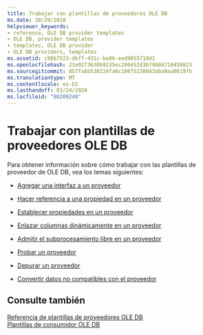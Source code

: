 ```yaml
---
title: Trabajar con plantillas de proveedores OLE DB
ms.date: 10/29/2018
helpviewer_keywords:
- reference, OLE DB provider templates
- OLE DB, provider templates
- templates, OLE DB provider
- OLE DB providers, templates
ms.assetid: c90b7523-dbff-431c-be06-eed9055710d2
ms.openlocfilehash: 21e02f3630b9235ec200452d3b79b04710458823
ms.sourcegitcommit: 857fa6b530224fa6c18675138043aba9aa0619fb
ms.translationtype: MT
ms.contentlocale: es-ES
ms.lasthandoff: 03/24/2020
ms.locfileid: "80209248"
---
```

# <a name="working-with-ole-db-provider-templates"></a>Trabajar con plantillas de proveedores OLE DB

Para obtener información sobre cómo trabajar con las plantillas de proveedor de OLE DB, vea los temas siguientes:

- [Agregar una interfaz a un proveedor](../../data/oledb/adding-an-interface-to-your-provider.md)

- [Hacer referencia a una propiedad en un proveedor](../../data/oledb/referencing-a-property-in-your-provider.md)

- [Establecer propiedades en un proveedor](../../data/oledb/setting-properties-in-your-provider.md)

- [Enlazar columnas dinámicamente en un proveedor](../../data/oledb/dynamically-binding-columns-in-your-provider.md)

- [Admitir el subprocesamiento libre en un proveedor](../../data/oledb/supporting-free-threading-in-your-provider.md)

- [Probar un proveedor](../../data/oledb/testing-your-provider.md)

- [Depurar un proveedor](../../data/oledb/debugging-your-provider.md)

- [Convertir datos no compatibles con el proveedor](../../data/oledb/converting-data-not-supported-by-the-provider.md)

## <a name="see-also"></a>Consulte también

[Referencia de plantillas de proveedores OLE DB](../../data/oledb/ole-db-provider-templates-reference.md)<br/>
[Plantillas de consumidor OLE DB](../../data/oledb/ole-db-consumer-templates-cpp.md)
